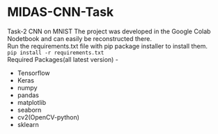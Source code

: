 # MIDAS-CNN-Task
Task-2 CNN on MNIST
The project was developed in the Google Colab Nodetbook and can easily be reconstructed there.  
Run the requirements.txt file with pip package installer to install them.  
`pip install -r requirements.txt `  
Required Packages(all latest version) -
* Tensorflow
* Keras
* numpy
* pandas
* matplotlib
* seaborn
* cv2(OpenCV-python)
* sklearn

